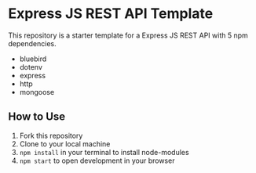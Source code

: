 # Express JS REST API Template

This repository is a starter template for a Express JS REST API with 5 npm dependencies. 

* bluebird
* dotenv
* express
* http
* mongoose

## How to Use

1. Fork this repository
2. Clone to your local machine
3. `npm install` in your terminal to install node-modules
4. `npm start` to open development in your browser